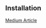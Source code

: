 ## Installation

[Medium Article](https://medium.com/@dan.avila7/is-google-flan-t5-better-than-openai-gpt-3-187fdaccf3a6)